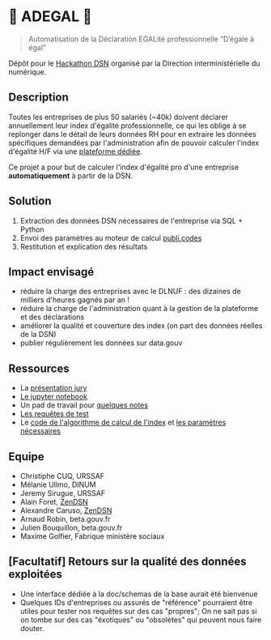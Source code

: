 # 💃 ADEGAL 🕺

> Automatisation de la Déclaration EGALité professionnelle “D’égale à égal”

Dépôt pour le [Hackathon DSN](https://www.numerique.gouv.fr/agenda/hackathon-declaration-sociale-nominative-dsn/) organisé par la Direction interministérielle du numérique.

## Description

Toutes les entreprises de plus 50 salariés (~40k) doivent déclarer annuellement leur index d'égalité professionnelle, ce qui les oblige à se replonger dans le détail de leurs données RH pour en extraire les données spécifiques demandées par l'administration afin de pouvoir calculer l'index d'égalité H/F via une [plateforme dédiée](https://egapro.travail.gouv.fr/).

Ce projet a pour but de calculer l'index d'égalité pro d'une entreprise **automatiquement** à partir de la DSN.

## Solution

1. Extraction des données DSN nécessaires de l'entreprise via SQL + Python
2. Envoi des paramètres au moteur de calcul [publi.codes](https://publi.codes)
3. Restitution et explication des résultats

## Impact envisagé

- réduire la charge des entreprises avec le DLNUF : des dizaines de milliers d'heures gagnés par an !
- réduire la charge de l'administration quant à la gestion de la plateforme et des déclarations
- améliorer la qualité et couverture des index (on part des données réelles de la DSN)
- publier régulièrement les données sur data.gouv

## Ressources

- La [présentation jury](./Présentation%20ADEGAL.pdf)
- [Le jupyter notebook](./egapro_python/egapro.ipynb)
- Un pad de travail pour [quelques notes](https://pad.numerique.gouv.fr/E6f6QzEYTySMdUVbZEa0Mw?both#Variables-Publicodes-)
- [Les requêtes de test](./drafts.md)
- Le [code de l'algorithme de calcul de l'index](./front/src/publicodes/modele.yaml) et [les paramètres nécessaires](./parametres-publicodes.md)

## Equipe

- Christiphe CUQ, URSSAF
- Mélanie Ullmo, DINUM
- Jeremy Sirugue, URSSAF
- Alain Foret, [ZenDSN](https://zendsn.com/)
- Alexandre Caruso, [ZenDSN](https://zendsn.com/)
- Arnaud Robin, beta.gouv.fr
- Julien Bouquillon, beta.gouv.fr
- Maxime Golfier, Fabrique ministère sociaux

## [Facultatif] Retours sur la qualité des données exploitées

- Une interface dédiée à la doc/schemas de la base aurait été bienvenue
- Quelques IDs d'entreprises ou assurés de "référence" pourraient être utiles pour tester nos requêtes sur des cas "propres"; On ne sait pas si on tombe sur des cas "éxotiques" ou "obsolètes" qui peuvent nous faire douter.
